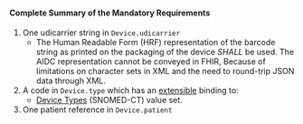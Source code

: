 #### Complete Summary of the Mandatory Requirements

1.  One udicarrier string in `Device.udicarrier`
    -   The Human Readable Form (HRF) representation of the barcode string as printed on the packaging of the device *SHALL* be used. The AIDC representation cannot be conveyed in FHIR, Because of limitations on character sets in XML and the need to round-trip JSON data through XML.
1.  A code in `Device.type` which has an [extensible](http://hl7.org/fhir/2017Jan/terminologies.html#extensible) binding to:
    -   [Device Types] (SNOMED-CT) value set.
1.  One patient reference in `Device.patient`

  [Device Types]: http://hl7.org/fhir/2017Jan/valueset-device-kind.html
